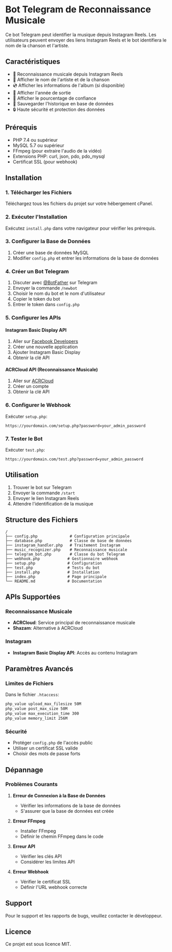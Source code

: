 # Bot Telegram de Reconnaissance Musicale

Ce bot Telegram peut identifier la musique depuis Instagram Reels. Les utilisateurs peuvent envoyer des liens Instagram Reels et le bot identifiera le nom de la chanson et l'artiste.

## Caractéristiques

- 🎵 Reconnaissance musicale depuis Instagram Reels
- 🎤 Afficher le nom de l'artiste et de la chanson
- 💿 Afficher les informations de l'album (si disponible)
- 📅 Afficher l'année de sortie
- 🎯 Afficher le pourcentage de confiance
- 💾 Sauvegarder l'historique en base de données
- 🔒 Haute sécurité et protection des données

## Prérequis

- PHP 7.4 ou supérieur
- MySQL 5.7 ou supérieur
- FFmpeg (pour extraire l'audio de la vidéo)
- Extensions PHP: curl, json, pdo, pdo_mysql
- Certificat SSL (pour webhook)

## Installation

### 1. Télécharger les Fichiers

Téléchargez tous les fichiers du projet sur votre hébergement cPanel.

### 2. Exécuter l'Installation

Exécutez `install.php` dans votre navigateur pour vérifier les prérequis.

### 3. Configurer la Base de Données

1. Créer une base de données MySQL
2. Modifier `config.php` et entrer les informations de la base de données

### 4. Créer un Bot Telegram

1. Discuter avec [@BotFather](https://t.me/botfather) sur Telegram
2. Envoyer la commande `/newbot`
3. Choisir le nom du bot et le nom d'utilisateur
4. Copier le token du bot
5. Entrer le token dans `config.php`

### 5. Configurer les APIs

#### Instagram Basic Display API
1. Aller sur [Facebook Developers](https://developers.facebook.com/)
2. Créer une nouvelle application
3. Ajouter Instagram Basic Display
4. Obtenir la clé API

#### ACRCloud API (Reconnaissance Musicale)
1. Aller sur [ACRCloud](https://www.acrcloud.com/)
2. Créer un compte
3. Obtenir la clé API

### 6. Configurer le Webhook

Exécuter `setup.php`:

```
https://yourdomain.com/setup.php?password=your_admin_password
```

### 7. Tester le Bot

Exécuter `test.php`:

```
https://yourdomain.com/test.php?password=your_admin_password
```

## Utilisation

1. Trouver le bot sur Telegram
2. Envoyer la commande `/start`
3. Envoyer le lien Instagram Reels
4. Attendre l'identification de la musique

## Structure des Fichiers

```
/
├── config.php              # Configuration principale
├── database.php            # Classe de base de données
├── instagram_handler.php   # Traitement Instagram
├── music_recognizer.php    # Reconnaissance musicale
├── telegram_bot.php        # Classe du bot Telegram
├── webhook.php            # Gestionnaire webhook
├── setup.php              # Configuration
├── test.php               # Tests du bot
├── install.php            # Installation
├── index.php              # Page principale
└── README.md              # Documentation
```

## APIs Supportées

### Reconnaissance Musicale
- **ACRCloud**: Service principal de reconnaissance musicale
- **Shazam**: Alternative à ACRCloud

### Instagram
- **Instagram Basic Display API**: Accès au contenu Instagram

## Paramètres Avancés

### Limites de Fichiers
Dans le fichier `.htaccess`:
```apache
php_value upload_max_filesize 50M
php_value post_max_size 50M
php_value max_execution_time 300
php_value memory_limit 256M
```

### Sécurité
- Protéger `config.php` de l'accès public
- Utiliser un certificat SSL valide
- Choisir des mots de passe forts

## Dépannage

### Problèmes Courants

1. **Erreur de Connexion à la Base de Données**
   - Vérifier les informations de la base de données
   - S'assurer que la base de données est créée

2. **Erreur FFmpeg**
   - Installer FFmpeg
   - Définir le chemin FFmpeg dans le code

3. **Erreur API**
   - Vérifier les clés API
   - Considérer les limites API

4. **Erreur Webhook**
   - Vérifier le certificat SSL
   - Définir l'URL webhook correcte

## Support

Pour le support et les rapports de bugs, veuillez contacter le développeur.

## Licence

Ce projet est sous licence MIT.